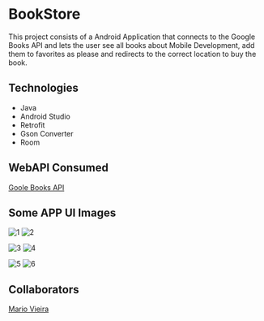 # BookStore
This project consists of a Android Application that connects to the Google Books API and lets the user see all books about Mobile Development, add them to favorites as please and redirects to the correct location to buy the book.

## Technologies
+ Java
+ Android Studio 
+ Retrofit  
+ Gson Converter
+ Room

## WebAPI Consumed
 [Goole Books API](https://developers.google.com/books/docs/v1/getting_started#REST)


## Some APP UI Images
![1](https://user-images.githubusercontent.com/47696178/120316017-7cedac80-c2cc-11eb-99b5-da57623abfae.jpg) ![2](https://user-images.githubusercontent.com/47696178/120316023-7f500680-c2cc-11eb-8c44-7d354abf198e.jpg)

![3](https://user-images.githubusercontent.com/47696178/120316029-81b26080-c2cc-11eb-979d-8009eed76a0f.jpg) ![4](https://user-images.githubusercontent.com/47696178/120316043-837c2400-c2cc-11eb-9f9a-9b04a0421d4f.jpg)

![5](https://user-images.githubusercontent.com/47696178/120316046-84ad5100-c2cc-11eb-924c-9f0c30afc43f.jpg) ![6](https://user-images.githubusercontent.com/47696178/120316052-8545e780-c2cc-11eb-81af-087b17aeface.jpg)

## Collaborators
[Mario Vieira](https://github.com/MarioWork)


